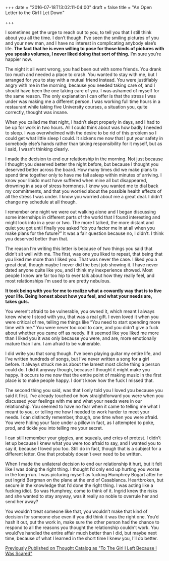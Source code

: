 +++
date = "2016-07-18T13:02:11-04:00"
draft = false
title = "An Open Letter to the Girl I Let Down"

+++

I sometimes get the urge to reach out to you, to tell you that I still think about you all the time.  I don’t though.  I’ve seen the smiling pictures of you and your new man, and I have no interest in complicating anybody else’s life.  **The fact that he is even willing to pose for those kinds of pictures with you speaks volumes, I never liked doing that sort of thing.**  I’m sure you’re happier now.

The night it all went wrong, you had been out with some friends.  You drank too much and needed a place to crash.  You wanted to stay with me, but I arranged for you to stay with a mutual friend instead. You were justifiably angry with me in the morning, because  you needed taking care of, and I should have been the one taking care of you.  I was ashamed of myself for the same reason.  The only explanation I can offer is that the stress I was under was making me a different person.  I was working full time hours in a restaurant while taking five University courses, a situation you, quite correctly, thought was insane.

When you called me that night, I hadn’t slept properly in days, and I had to be up for work in two hours.   All I could think about was how badly I needed to sleep.  I was overwhelmed with the desire to be rid of this problem so I could get what little sleep I could.  It sickens me now that I put your safety in somebody else’s hands rather than taking responsibility for it myself, but as I said, I wasn’t thinking clearly.

I made the decision to end our relationship in the morning.  Not just because I thought you deserved better the night before, but because I thought you deserved better across the board.  How many times did we make plans to spend time together only to have me fall asleep within minutes of arriving.  I know your libido must have suffered when mine all but disappeared, drowning in a sea of stress hormones.  I know you wanted me to dial back my commitments, and that you worried about the possible health effects of all the stress I was under.  I know you worried about me a great deal.  I didn’t change my schedule at all though.

I remember one night we were out walking alone and I began discussing some internships in different parts of the world that I found interesting and might look into in a year or two.  The more I talked, the more distant and quiet you got until finally you asked “do you factor me in at all when you make plans for the future?”  It was a fair question because no, I didn’t.  I think you deserved better than that.


The reason I’m writing this letter is because of two things you said that didn’t sit well with me.  The first, was one you liked to repeat, that being that you liked me more than I liked you.  That was never the case. I liked you a great deal, though maybe I never did the best job showing it.  I have never dated anyone quite like you, and I think my inexperience showed.  Most people I know are far too hip to ever talk about how they really feel, and most relationships I’m used to are pretty nebulous.

**It took being with you for me to realize what a cowardly way that is to live your life.  Being honest about how you feel, and what your needs are, takes guts.**

You weren’t afraid to be vulnerable, you owned it, which meant  I always knew where I stood with you, that was a real gift.  I even loved it when you were critical of me, telling me things like “You need to start spending more time with me.”  You were never too cool to care, and you didn’t give a fuck about whether you came off as needy.  If it seemed like you liked me more than I liked you it was only because you were, and are, more emotionally mature than I am.  I am afraid to be vulnerable.

I did write you that song though.  I’ve been playing guitar  my entire life, and I’ve written hundreds of songs, but I’ve never written a song for a girl before.  It always struck me as about the lamest most cliche thing a person could do.  I did it anyway though, because I thought it might make you happy.  It occurs to me now that the entire point of making music in the first place is to make people happy.  I don’t know how the fuck I missed that.

The second thing you said, was that I only told you I loved you because you said it first.  I’ve already touched on how straightforward you were when you discussed your feelings with me and what your needs were in our relationship.  You seemed to have no fear when it came to telling me what I meant to you, or telling me how I needed to work harder to meet your needs.  I can distinctly remember, though, one time when you were afraid.  You were hiding your face under a pillow in fact, as I attempted to poke, prod, and tickle you into telling me your secret.

I can still remember your giggles, and squeals, and cries of protest. I didn’t let up because I knew what you were too afraid to say, and I wanted you to say it, because I loved you too.  Still do in fact, though that is a subject for a different letter.  One that probably doesn’t ever need to be written.

When I made the unilateral decision to end our relationship it hurt, but it felt like I was doing the right thing.  I thought I’d only end up hurting you worse in the long-run.  I was picturing myself as fucking Humphrey Bogart after he put Ingrid Bergman on the plane at the end of Casablanca.  Heartbroken, but secure in the knowledge that I’d done the right thing.  I was acting like a fucking idiot.  So was Humphrey, come to think of it. Ingrid knew the risks and she wanted to stay anyway, was it really so noble to overrule her and send her away?

You wouldn’t treat someone like that, you wouldn’t make that kind of decision for someone else even if you did think it was the right one.  You’d hash it out, put the work in, make sure the other person had the chance to respond to all the reasons you thought the relationship couldn’t work.  You would’ve handled the entire affair much better than I did, but maybe next time, because of what I learned in the short time I knew you, I’ll do better.

[Previously Published on Thought Catalog as "To The Girl I Left Because I Was Scared"](http://thoughtcatalog.com/colin-ferguson/2016/07/to-the-girl-i-left-because-i-was-scared/)
